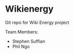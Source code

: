 Wikienergy
==========

Git repo for Wiki Energy project

Team Members:
 - Stephen Suffian
 - Phil Ngo

